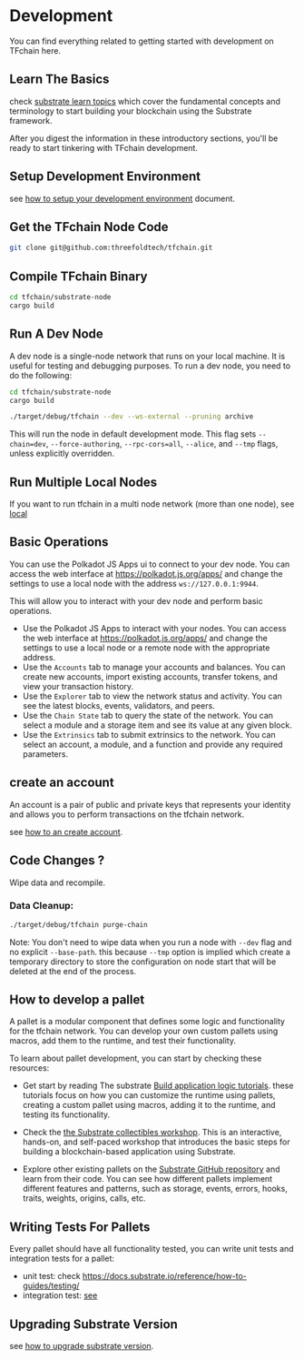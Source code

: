 # Development

You can find everything related to getting started with development on TFchain here.

## Learn The Basics

check [substrate learn topics](https://docs.substrate.io/learn/) which cover the fundamental concepts and terminology to start building your blockchain using the Substrate framework.

After you digest the information in these introductory sections, you'll be ready to start tinkering with TFchain development.

## Setup Development Environment

see [how to setup your development environment](./setup_development_environment.md) document.

## Get the TFchain Node Code

```sh
git clone git@github.com:threefoldtech/tfchain.git
```

## Compile TFchain Binary

```sh
cd tfchain/substrate-node
cargo build
```

## Run A Dev Node
A dev node is a single-node network that runs on your local machine. It is useful for testing and debugging purposes. To run a dev node, you need to do the following:

```sh
cd tfchain/substrate-node
cargo build

./target/debug/tfchain --dev --ws-external --pruning archive
```
This will run the node in default development mode. This flag sets `--chain=dev`, `--force-authoring`, `--rpc-cors=all`, `--alice`, and `--tmp` flags, unless explicitly overridden.

## Run Multiple Local Nodes

If you want to run tfchain in a multi node network (more than one node), see [local](./local_multinode.md)

## Basic Operations

You can use the Polkadot JS Apps ui to connect to your dev node. You can access the web interface at https://polkadot.js.org/apps/ and change the settings to use a local node with the address `ws://127.0.0.1:9944`.

This will allow you to interact with your dev node and perform basic operations.
- Use the Polkadot JS Apps to interact with your nodes. You can access the web interface at https://polkadot.js.org/apps/ and change the settings to use a local node or a remote node with the appropriate address.
- Use the `Accounts` tab to manage your accounts and balances. You can create new accounts, import existing accounts, transfer tokens, and view your transaction history.
- Use the `Explorer` tab to view the network status and activity. You can see the latest blocks, events, validators, and peers.
- Use the `Chain State` tab to query the state of the network. You can select a module and a storage item and see its value at any given block.
- Use the `Extrinsics` tab to submit extrinsics to the network. You can select an account, a module, and a function and provide any required parameters.

## create an account

An account is a pair of public and private keys that represents your identity and allows you to perform transactions on the tfchain network.

see [how to an create account](./create_account.md).

## Code Changes ?

Wipe data and recompile.

### Data Cleanup:

```sh
./target/debug/tfchain purge-chain 
```

Note: You don't need to wipe data when you run a node with `--dev` flag and no explicit `--base-path`. this because `--tmp` option is implied which create a temporary directory to store the configuration on node start that will be deleted at the end of the process.

## How to develop a pallet

A pallet is a modular component that defines some logic and functionality for the tfchain network. You can develop your own custom pallets using macros, add them to the runtime, and test their functionality.

To learn about pallet development, you can start by checking these resources:

- Get start by reading The substrate [Build application logic tutorials](https://docs.substrate.io/tutorials/build-application-logic/). these tutorials focus on how you can customize the runtime using pallets, creating a custom pallet using macros, adding it to the runtime, and testing its functionality.

- Check the [the Substrate collectibles workshop](https://docs.substrate.io/tutorials/collectibles-workshop/runtime-and-pallets/). This is an interactive, hands-on, and self-paced workshop that introduces the basic steps for building a blockchain-based application using Substrate. 

- Explore other existing pallets on the [Substrate GitHub repository](https://github.com/paritytech/substrate/tree/master/frame) and learn from their code. You can see how different pallets implement different features and patterns, such as storage, events, errors, hooks, traits, weights, origins, calls, etc.


## Writing Tests For Pallets

Every pallet should have all functionality tested, you can write unit tests and integration tests for a pallet:

- unit test: check https://docs.substrate.io/reference/how-to-guides/testing/
- integration test: [see](../../substrate-node/tests/readme.md)

## Upgrading Substrate Version

see [how to upgrade substrate version](./upgrade_substrate.md).
